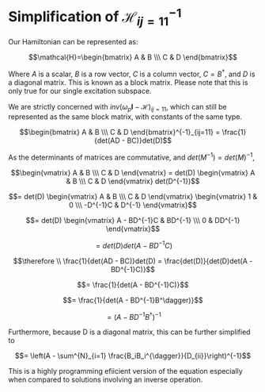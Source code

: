 # Simplification of $\mathcal{H}^{-1}_{ij=11}$

Our Hamiltonian can be represented as:

$$\mathcal{H}=\begin{bmatrix} A & B \\\ C & D \end{bmatrix}$$

Where $A$ is a scalar, $B$ is a row vector, $C$ is a column vector, $C = B^{\dagger}$, and $D$ is a diagonal matrix. This is known as a block matrix. Please note that this is only true for our single excitation subspace.

We are strictly concerned with $inv(\omega_p\mathbf{I} - \mathcal{H})_{ij=11}$, which can still be represented as the same block matrix, with constants of the same type.

$$\begin{bmatrix} A & B \\\ C & D \end{bmatrix}^{-1}_{ij=11} = \frac{1}{det(AD - BC)}det(D)$$

As the determinants of matrices are commutative, and $det(M^{-1}) = det(M)^{-1}$,

$$\begin{vmatrix} A & B \\\ C & D \end{vmatrix} = det(D) \begin{vmatrix} A & B \\\ C & D \end{vmatrix} det(D^{-1})$$

$$= det(D) \begin{vmatrix} A & B \\\ C & D \end{vmatrix} \begin{vmatrix} 1 & 0 \\\ -D^{-1}C & D^{-1} \end{vmatrix}$$

$$= det(D) \begin{vmatrix} A - BD^{-1}C & BD^{-1} \\\ 0 & DD^{-1} \end{vmatrix}$$

$$= det(D)det(A - BD^{-1}C)$$

$$\therefore \\ \frac{1}{det(AD - BC)}det(D) = \frac{det(D)}{det(D)det(A - BD^{-1}C)}$$

$$= \frac{1}{det(A - BD^{-1}C)}$$

$$= \frac{1}{det(A - BD^{-1}B^\dagger)}$$

$$= (A - BD^{-1}B^\dagger)^{-1}$$

Furthermore, because D is a diagonal matrix, this can be further simplified to

```math
= \left(A - \sum^{N}_{i=1} \frac{B_iB_i^{\dagger}}{D_{ii}}\right)^{-1}
```

This is a highly programming efiicient version of the equation especially when compared to solutions involving an inverse operation.
